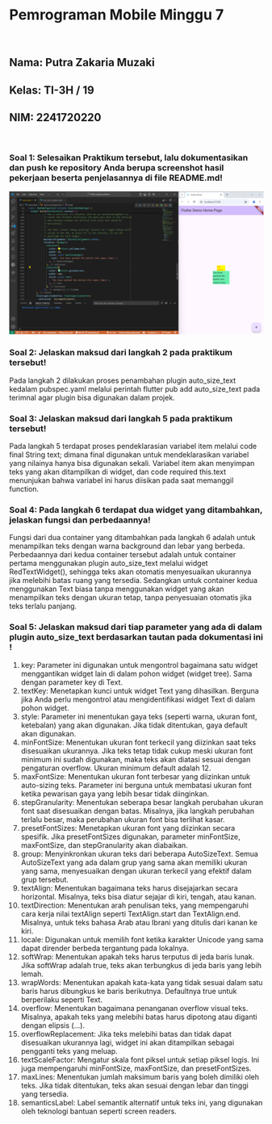 # Pemrograman Mobile Minggu 7

<br>

## Nama: Putra Zakaria Muzaki
## Kelas: TI-3H / 19
## NIM: 2241720220

<br>


### Soal 1: Selesaikan Praktikum tersebut, lalu dokumentasikan dan push ke repository Anda berupa screenshot hasil pekerjaan beserta penjelasannya di file README.md!
![alt](image.png)

### Soal 2: Jelaskan maksud dari langkah 2 pada praktikum tersebut!
Pada langkah 2 dilakukan proses penambahan plugin auto_size_text kedalam pubspec.yaml melalui perintah flutter pub add auto_size_text pada terimnal agar plugin bisa digunakan dalam projek.

### Soal 3: Jelaskan maksud dari langkah 5 pada praktikum tersebut!
Pada langkah 5 terdapat proses pendeklarasian variabel item melalui code final String text; dimana final digunakan untuk mendeklarasikan variabel yang nilainya hanya bisa digunakan sekali. Variabel item akan menyimpan teks yang akan ditampilkan di widget, dan code required this.text menunjukan bahwa variabel ini harus diisikan pada saat memanggil function.

### Soal 4: Pada langkah 6 terdapat dua widget yang ditambahkan, jelaskan fungsi dan perbedaannya!
Fungsi dari dua container yang ditambahkan pada langkah 6 adalah untuk menampilkan teks dengan warna background dan lebar yang berbeda. Perbedaannya dari kedua container tersebut adalah untuk container pertama menggunakan plugin auto_size_text melalui widget RedTextWidget(), sehingga teks akan otomatis menyesuaikan ukurannya jika melebihi batas ruang yang tersedia. Sedangkan untuk container kedua menggunakan Text biasa tanpa menggunakan widget yang akan menampilkan teks dengan ukuran tetap, tanpa penyesuaian otomatis jika teks terlalu panjang.

### Soal 5: Jelaskan maksud dari tiap parameter yang ada di dalam plugin auto_size_text berdasarkan tautan pada dokumentasi ini !
1. key: Parameter ini digunakan untuk mengontrol bagaimana satu widget menggantikan widget lain di dalam pohon widget (widget tree). Sama dengan parameter key di Text.
2. textKey: Menetapkan kunci untuk widget Text yang dihasilkan. Berguna jika Anda perlu mengontrol atau mengidentifikasi widget Text di dalam pohon widget.
3. style: Parameter ini menentukan gaya teks (seperti warna, ukuran font, ketebalan) yang akan digunakan. Jika tidak ditentukan, gaya default akan digunakan.
4. minFontSize: Menentukan ukuran font terkecil yang diizinkan saat teks disesuaikan ukurannya. Jika teks tetap tidak cukup meski ukuran font minimum ini sudah digunakan, maka teks akan diatasi sesuai dengan pengaturan overflow. Ukuran minimum default adalah 12.
5. maxFontSize: Menentukan ukuran font terbesar yang diizinkan untuk auto-sizing teks. Parameter ini berguna untuk membatasi ukuran font ketika pewarisan gaya yang lebih besar tidak diinginkan.
6. stepGranularity: Menentukan seberapa besar langkah perubahan ukuran font saat disesuaikan dengan batas. Misalnya, jika langkah perubahan terlalu besar, maka perubahan ukuran font bisa terlihat kasar.
7. presetFontSizes: Menetapkan ukuran font yang diizinkan secara spesifik. Jika presetFontSizes digunakan, parameter minFontSize, maxFontSize, dan stepGranularity akan diabaikan.
8. group: Menyinkronkan ukuran teks dari beberapa AutoSizeText. Semua AutoSizeText yang ada dalam grup yang sama akan memiliki ukuran yang sama, menyesuaikan dengan ukuran terkecil yang efektif dalam grup tersebut.
9. textAlign: Menentukan bagaimana teks harus disejajarkan secara horizontal. Misalnya, teks bisa diatur sejajar di kiri, tengah, atau kanan.
10. textDirection: Menentukan arah penulisan teks, yang mempengaruhi cara kerja nilai textAlign seperti TextAlign.start dan TextAlign.end. Misalnya, untuk teks bahasa Arab atau Ibrani yang ditulis dari kanan ke kiri.
11. locale: Digunakan untuk memilih font ketika karakter Unicode yang sama dapat dirender berbeda tergantung pada lokalnya.
12. softWrap: Menentukan apakah teks harus terputus di jeda baris lunak. Jika softWrap adalah true, teks akan terbungkus di jeda baris yang lebih lemah.
13. wrapWords: Menentukan apakah kata-kata yang tidak sesuai dalam satu baris harus dibungkus ke baris berikutnya. Defaultnya true untuk berperilaku seperti Text.
14. overflow: Menentukan bagaimana penanganan overflow visual teks. Misalnya, apakah teks yang melebihi batas harus dipotong atau diganti dengan elipsis (...).
15. overflowReplacement: Jika teks melebihi batas dan tidak dapat disesuaikan ukurannya lagi, widget ini akan ditampilkan sebagai pengganti teks yang meluap.
16. textScaleFactor: Mengatur skala font piksel untuk setiap piksel logis. Ini juga mempengaruhi minFontSize, maxFontSize, dan presetFontSizes.
17. maxLines: Menentukan jumlah maksimum baris yang boleh dimiliki oleh teks. Jika tidak ditentukan, teks akan sesuai dengan lebar dan tinggi yang tersedia.
18. semanticsLabel: Label semantik alternatif untuk teks ini, yang digunakan oleh teknologi bantuan seperti screen readers.